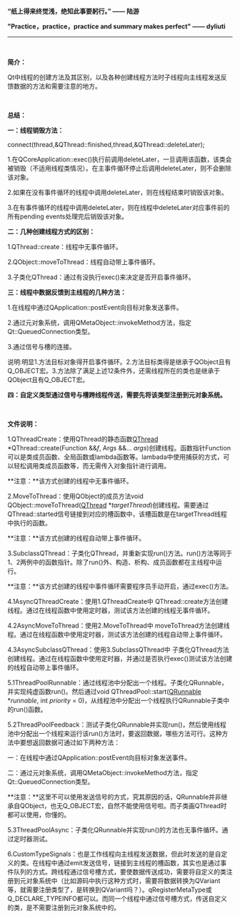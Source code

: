 **“纸上得来终觉浅，绝知此事要躬行。”  —— 陆游**

**"Practice，practice，practice and summary makes perfect" —— dyliuti**

------



<br>

**简介：**

Qt中线程的创建方法及其区别，以及各种创建线程方法时子线程向主线程发送反馈数据的方法和需要注意的地方。

<br>

**总结：**

**一：线程销毁方法：**

connect(thread,&QThread::finished,thread,&QThread::deleteLater);

1.在QCoreApplication::exec()执行前调用deleteLater，一旦调用该函数，该类会被销毁（不适用线程类情况）。在主事件循环停止后调用deleteLater，则不会删除该对象。

2.如果在没有事件循环的线程中调用deleteLater，则在线程结束时销毁该对象。

3.在有事件循环的线程中调用deleteLater，则在线程中deleteLater对应事件前的所有pending events处理完后销毁该对象。

**二：几种创建线程方式的区别：**

1.QThread::create：线程中无事件循环。

2.QObject::moveToThread：线程自动带上事件循环。

3.子类化QThread：通过有没执行exec()来决定是否开启事件循环。

**三：线程中数据反馈到主线程的几种方法：**

1.在线程中通过QApplication::postEvent向目标对象发送事件。

2.通过元对象系统，调用QMetaObject::invokeMethod方法，指定Qt::QueuedConnection类型。

3.通过信号与槽的连接。

说明:明显1.方法目标对象得开启事件循环。2.方法目标类得是继承于QObject且有Q_OBJECT宏。3.方法除了满足上述12条件外，还需线程所在的类也是继承于QObject且有Q_OBJECT宏。

**四：自定义类型通过信号与槽跨线程传送，需要先将该类型注册到元对象系统。**

<br>

**文件说明：**

1.QThreadCreate：使用QThread的静态函数[QThread](qthread.html#QThread) *QThread::create(Function &&*f*, Args &&... *args*)创建线程。函数指针Function可以是类成员函数、全局函数或lambda函数等。lambada中使用捕获的方式，可以轻松调用类成员函数等，而无需传入对象指针进行调用。 

**注意：**该方式创建的线程中无事件循环。

2.MoveToThread：使用QObject的成员方法void QObject::moveToThread([QThread](qthread.html) **targetThread*)创建线程。需要通过QThread::started信号链接到对应的槽函数中，该槽函数是在targetThread线程中执行的函数。

**注意：**该方式创建的线程自动带上事件循环。

3.SubclassQThread：子类化QThread，并重新实现run()方法。run()方法等同于1、2两例中的函数指针。除了run()外、构造、析构、成员函数都在主线程中运行。

**注意：**该方式创建的线程中事件循环需要程序员手动开启，通过exec()方法。

4.1AsyncQThreadCreate：使用1.QThreadCreate中 QThread::create方法创建线程。通过在线程函数中使用定时器，测试该方法创建的线程无事件循环。

4.2AsyncMoveToThread：使用2.MoveToThread中 moveToThread方法创建线程。通过在线程函数中使用定时器，测试该方法创建的线程自动带上事件循环。

4.3AsyncSubclassQThread：使用3.SubclassQThread中 子类化QThread方法创建线程。通过在线程函数中使用定时器，并通过是否执行exec()测试该方法创建的线程自动带上事件循环。

5.1ThreadPoolRunnable：通过线程池中分配出一个线程。子类化QRunnable，并实现纯虚函数run()。然后通过void QThreadPool::start([QRunnable](qrunnable.html) **runnable*, int *priority* = 0)，从线程池中分配出一个线程执行QRunnable子类中的run()函数。

5.2ThreadPoolFeedback：测试子类化QRunnable并实现run()，然后使用线程池中分配出一个线程来运行该run()方法时，要返回数据，哪些方法可行。这种方法中要想返回数据可通过如下两种方法：

一：在线程中通过QApplication::postEvent向目标对象发送事件。

二：通过元对象系统，调用QMetaObject::invokeMethod方法，指定Qt::QueuedConnection类型。

**注意：**这里不可以使用发送信号的方式，究其原因的话，QRunnable并非继承自QObject，也无Q_OBJECT宏，自然不能使用信号啦。而子类画QThread时都可以使用，你懂的。

5.3ThreadPoolAsync：子类化QRunnable并实现run()的方法也无事件循环。通过定时器测试。

6.CustomTypeSignals：也是工作线程向主线程发送数据，但此时发送的是自定义的类。在线程中通过emit发送信号，链接到主线程的槽函数，其实也是通过事件队列的方式。跨线程通过信号槽方式，要使数据传送成功，需要将自定义的类注册到元对象系统中（比如源码中执行这种方式时，需要将数据转换为QVariant等，就需要注册类型了，是转换到QVariant吗？）。qRegisterMetaType或Q_DECLARE_TYPEINFO都可以。而同一个线程中通过信号槽方式，传送自定义的类，是不需要注册到元对象系统中的。